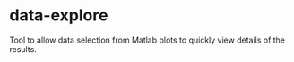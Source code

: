 # data-explore
Tool to allow data selection from Matlab plots to quickly view details of the results.
